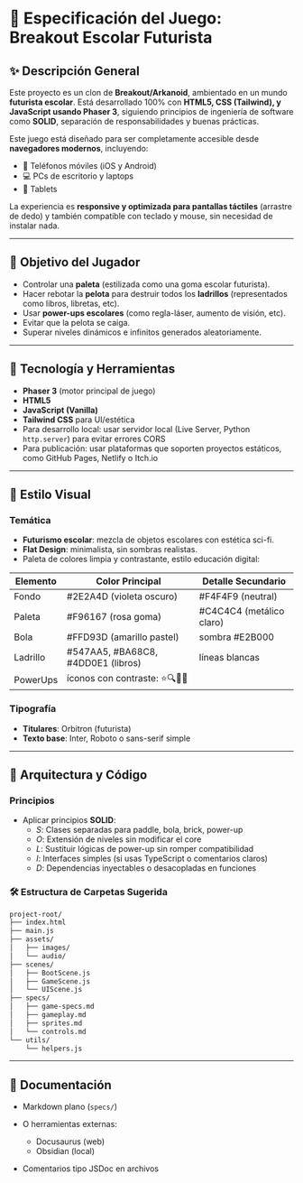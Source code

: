 # 📘 Especificación del Juego: Breakout Escolar Futurista

## ✨ Descripción General

Este proyecto es un clon de **Breakout/Arkanoid**, ambientado en un mundo **futurista escolar**. Está desarrollado 100% con **HTML5, CSS (Tailwind), y JavaScript usando Phaser 3**, siguiendo principios de ingeniería de software como **SOLID**, separación de responsabilidades y buenas prácticas.

Este juego está diseñado para ser completamente accesible desde **navegadores modernos**, incluyendo:

* 📱 Teléfonos móviles (iOS y Android)
* 💻 PCs de escritorio y laptops
* 📱 Tablets

La experiencia es **responsive y optimizada para pantallas táctiles** (arrastre de dedo) y también compatible con teclado y mouse, sin necesidad de instalar nada.

---

## 🎯 Objetivo del Jugador
- Controlar una **paleta** (estilizada como una goma escolar futurista).
- Hacer rebotar la **pelota** para destruir todos los **ladrillos** (representados como libros, libretas, etc).
- Usar **power-ups escolares** (como regla-láser, aumento de visión, etc).
- Evitar que la pelota se caiga.
- Superar niveles dinámicos e infinitos generados aleatoriamente.

---

## 🧪 Tecnología y Herramientas
- **Phaser 3** (motor principal de juego)
- **HTML5**
- **JavaScript (Vanilla)**
- **Tailwind CSS** para UI/estética
- Para desarrollo local: usar servidor local (Live Server, Python `http.server`) para evitar errores CORS
- Para publicación: usar plataformas que soporten proyectos estáticos, como GitHub Pages, Netlify o Itch.io

---

## 🎨 Estilo Visual

### Temática
- **Futurismo escolar**: mezcla de objetos escolares con estética sci-fi.
- **Flat Design**: minimalista, sin sombras realistas.
- Paleta de colores limpia y contrastante, estilo educación digital:

| Elemento   | Color Principal | Detalle Secundario |
|------------|------------------|---------------------|
| Fondo      | #2E2A4D (violeta oscuro) | #F4F4F9 (neutral) |
| Paleta     | #F96167 (rosa goma)      | #C4C4C4 (metálico claro) |
| Bola       | #FFD93D (amarillo pastel) | sombra #E2B000 |
| Ladrillo   | #547AA5, #BA68C8, #4DD0E1 (libros) | líneas blancas |
| PowerUps   | íconos con contraste: ⭐🔍📏🔫 |

### Tipografía
- **Titulares**: Orbitron (futurista)
- **Texto base**: Inter, Roboto o sans-serif simple

---

## 🔧 Arquitectura y Código

### Principios
- Aplicar principios **SOLID**:
  - *S*: Clases separadas para paddle, bola, brick, power-up
  - *O*: Extensión de niveles sin modificar el core
  - *L*: Sustituir lógicas de power-up sin romper compatibilidad
  - *I*: Interfaces simples (si usas TypeScript o comentarios claros)
  - *D*: Dependencias inyectables o desacopladas en funciones


### 🛠 Estructura de Carpetas Sugerida

```bash
project-root/
├── index.html
├── main.js
├── assets/
│   ├── images/
│   └── audio/
├── scenes/
│   ├── BootScene.js
│   ├── GameScene.js
│   └── UIScene.js
├── specs/
│   ├── game-specs.md
│   ├── gameplay.md
│   ├── sprites.md
│   └── controls.md
└── utils/
    └── helpers.js
```

---

## 🔗 Documentación

* Markdown plano (`specs/`)
* O herramientas externas:

  * Docusaurus (web)
  * Obsidian (local)
* Comentarios tipo JSDoc en archivos
